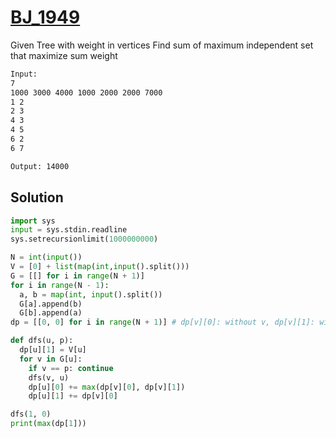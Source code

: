# [BJ_1949](https://acmicpc.net/problem/1949)

Given Tree with weight in vertices
Find sum of maximum independent set that maximize sum weight

```txt
Input:
7
1000 3000 4000 1000 2000 2000 7000
1 2
2 3
4 3
4 5
6 2
6 7

Output: 14000
```

## Solution

```py
import sys
input = sys.stdin.readline
sys.setrecursionlimit(1000000000)

N = int(input())
V = [0] + list(map(int,input().split()))
G = [[] for i in range(N + 1)]
for i in range(N - 1):
  a, b = map(int, input().split())
  G[a].append(b)
  G[b].append(a)
dp = [[0, 0] for i in range(N + 1)] # dp[v][0]: without v, dp[v][1]: with v

def dfs(u, p):
  dp[u][1] = V[u]
  for v in G[u]:
    if v == p: continue
    dfs(v, u)
    dp[u][0] += max(dp[v][0], dp[v][1])
    dp[u][1] += dp[v][0]

dfs(1, 0)
print(max(dp[1]))
```
